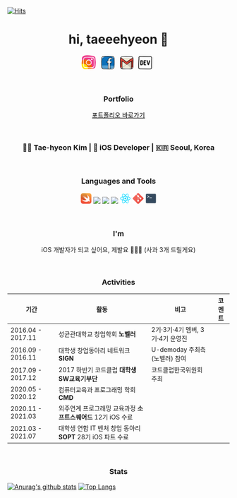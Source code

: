 [![Hits](https://hits.seeyoufarm.com/api/count/incr/badge.svg?url=https%3A%2F%2Fgithub.com%2FTaehyeon-Kim&count_bg=%23DED0FF&title_bg=%239E9E9E&icon=&icon_color=%23E7E7E7&title=hits&edge_flat=false)](https://hits.seeyoufarm.com)
<h1 align='center'>hi, taeeehyeon 👀</h1> 

<p align='center'> 
<a href="https://www.instagram.com/taekki.dev/"><img height="32" src="https://github.com/Taehyeon-Kim/Taehyeon-Kim/blob/master/icon/iconfinder_social-media_instagram_1543322.png?raw=true"></a>&nbsp;&nbsp;
<a href="https://www.facebook.com/taekki97"><img height="30" src="https://github.com/Taehyeon-Kim/Taehyeon-Kim/blob/master/icon/iconfinder_social-media_facebook_1543325.png?raw=true"></a>&nbsp;&nbsp;
<a href="mailto:taehyeon.dev@gmail.com?subject=subject text"><img height="30" src="https://github.com/Taehyeon-Kim/Taehyeon-Kim/blob/master/icon/iconfinder_social-media_gmail_1873613.png?raw=true"></a>&nbsp;&nbsp;
<a href="https://taekki-dev.tistory.com/"><img height="30" src="https://github.com/Taehyeon-Kim/Taehyeon-Kim/blob/master/icon/iconfinder_84_Dev_logo_logos_4374078.png?raw=true"></a>&nbsp;&nbsp;
</p>

<br>

<h3 align='center'> Portfolio </h3>
<p align=center>
  <a href = "https://tame-trawler-abc.notion.site/53265ed1f0414e7daafe07aa0d7396ad" style="color: black">포트폴리오 바로가기</a>

</p>

<br>

<h3 align='center'> 💁🏻 Tae-hyeon Kim |  iOS Developer | 🇰🇷 Seoul, Korea </h3> 

<br>

<h3 align='center'> Languages and Tools </h3>

<p align=center>
  <code><img height="25" src="https://github.com/Taehyeon-Kim/Taehyeon-Kim/blob/master/icon/iconfinder_swift-seeklogo_1010066.png"></code>
  <code><img height="25" src="https://user-images.githubusercontent.com/61109660/112825126-59d52f80-90c6-11eb-875d-a0cd23aabe25.png"></code>
  <code><img height="25" src="https://user-images.githubusercontent.com/61109660/112825135-5b9ef300-90c6-11eb-87a8-ebb4be6b30a3.png"></code>
  <code><img height="25" src="https://user-images.githubusercontent.com/61109660/112825263-838e5680-90c6-11eb-8333-a722dd51cdbf.png"></code>
  <code><img height="25" src="https://github.com/Taehyeon-Kim/Taehyeon-Kim/blob/master/icon/iconfinder_React.js_logo_1174949.png"></code>
  <code><img height="25" src="https://github.com/Taehyeon-Kim/Taehyeon-Kim/blob/master/icon/iconfinder_social_media_social_media_logo_git_2993773.png"></code>
  <code><img height="25" src="https://github.com/Taehyeon-Kim/Taehyeon-Kim/blob/master/icon/iconfinder_terminal_285695.png"></code>
</p>

<br>

<h3 align='center'> I'm </h3>

<p align=center>
iOS 개발자가 되고 싶어요, 제발요  (사과 3개 드릴게요) <br>
</p>

<br>

<h3 align='center'> Activities </h3>

  |기간|활동|비고|코멘트|
  |---|----|---|---|
  |2016.04 - 2017.11| 성균관대학교 창업학회 **노벨러**| 2기·3기·4기 멤버, 3기·4기 운영진 |
  |2016.09 - 2016.11| 대학생 창업동아리 네트워크 **SIGN**|U-demoday 주최측(노벨러) 참여|
  |2017.09 - 2017.12| 2017 하반기 코드클럽 **대학생 SW교육기부단** |코드클럽한국위원회 주최 |
  |2020.05 - 2020.12 |컴퓨터교육과 프로그래밍 학회 **CMD**|
  |2020.11 - 2021.03| 외주연계 프로그래밍 교육과정 **소프트스퀘어드** 12기 iOS  수료|
  |2021.03 - 2021.07 | 대학생 연합 IT 벤처 창업 동아리 **SOPT** 28기 iOS 파트 수료|

<br>

<h3 align='center'> Stats </h3>

[![Anurag's github stats](https://github-readme-stats.vercel.app/api?username=Taehyeon-Kim)](https://github.com/anuraghazra/github-readme-stats)
[![Top Langs](https://github-readme-stats.vercel.app/api/top-langs/?username=Taehyeon-Kim&layout=compact)](https://github.com/Taehyeon-Kim/github-readme-stats)


